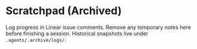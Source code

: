 # Scratchpad (Archived)

Log progress in Linear issue comments. Remove any temporary notes here before finishing a session. Historical snapshots live under `.agents/.archive/logs/`.
